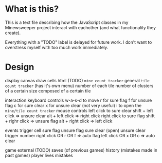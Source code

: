 
# What is this?
This is a text file describing how the JavaScript classes in my Minewsweeper project interact with eachother (and what functionality they create).

Everything with a "TODO" label is delayed for future work. I don't want to overstress myself with too much work immediately.

# Design
display
    canvas
        draw cells
    html (TODO)
        `mine count tracker`
        general `tile count tracker` (has it's own menu)
            number of each tile
            number of clusters of a certain size composed of a certain tile

interaction
    keyboard controls
        w-a-s-d to move
        r for sure flag
        f for unsure flag
        c for sure clear
        x for unsure clear (not very useful)
        i to open the `mine/tile count tracker`
    mouse controls
        left click to sure clear
            shift + left click => unsure clear
            alt + left click => right click
        right click to sure flag
            shift + righr click => unsure flag
            alt + right click => left click

events
    trigger cell
        sure flag
        unsure flag
        sure clear (open)
        unsure clear
    trigger number
        right click OR r OR f => auto flag
        left click OR x OR c => auto clear

game
    external (TODO)
        saves (of previous games)
        history (mistakes made in past games)
    player
        lives
        mistakes
    

